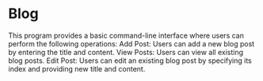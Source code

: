 # Blog
This program provides a basic command-line interface where users can perform the following operations:  Add Post: Users can add a new blog post by entering the title and content.  View Posts: Users can view all existing blog posts.  Edit Post: Users can edit an existing blog post by specifying its index and providing new title and content. 
